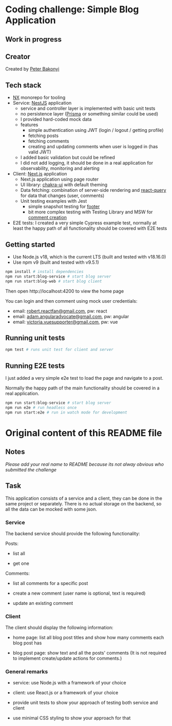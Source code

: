 # Coding challenge: Simple Blog Application

## Work in progress

## Creator

Created by [Peter Bakonyi](https://github.com/peterbakonyi05)

## Tech stack

- [NX](https://nx.dev/) monorepo for tooling
- Service: [NestJS](https://nestjs.com/) application
  - service and controller layer is implemented with basic unit tests
  - no persistence layer ([Prisma](https://www.prisma.io/) or something similar could be used)
  - I provided hard-coded mock data
  - features
    - simple authentication using JWT (login / logout / getting profile)
    - fetching posts
    - fetching comments
    - creating and updating comments when user is logged in (has valid JWT)
  - I added basic validation but could be refined
  - I did not add logging, it should be done in a real application for observability, monitoring and alerting
- Client: [Next.js](https://nextjs.org/) application
  - Next.js application using page router
  - UI library: [chakra-ui](https://chakra-ui.com/) with default theming
  - Data fetching: combination of server-side rendering and [react-query](https://tanstack.com/query/v3/docs/react/overview) for data that changes (user, comments)
  - Unit testing examples with Jest
    - simple snapshot testing for [footer](./apps/blog-web/components/footer.spec.tsx)
    - bit more complex testing with Testing Library and MSW for [comment creation](./apps/blog-web/components/create-comment.spec.tsx)
- E2E tests: I created a very simple Cypress example test, normally at least the happy path of all functionality should be covered with E2E tests

## Getting started

- Use Node.js v18, which is the current LTS (built and tested with v18.16.0)
- Use npm v9 (built and tested with v9.5.1)

```sh
npm install # install dependencies
npm run start:blog-service # start blog server
npm run start:blog-web # start blog client

```

Then open http://localhost:4200 to view the home page

You can login and then comment using mock user credentials:

- email: robert.reactfan@gmail.com, pw: react
- email: adam.angularadvocate@gmail.com, pw: angular
- email: victoria.vuesupporter@gmail.com, pw: vue

## Running unit tests

```sh
npm test # runs unit test for client and server
```

## Running E2E tests

I just added a very simple e2e test to load the page and navigate to a post.

Normally the happy path of the main functionality should be covered in a real application.

```sh
npm run start:blog-service # start blog server
npm run e2e # run headless once
npm run start:e2e # run in watch mode for development
```

# Original content of this README file

## Notes

_Please add your real name to README because its not alway obvious who submitted the challenge_

## Task

This application consists of a service and a client, they can be done in the same project or separately. There is no actual storage on the backend, so all the data can be mocked with some json.

### Service

The backend service should provide the following functionality:

Posts:

- list all

- get one

Comments:

- list all comments for a specific post

- create a new comment (user name is optional, text is required)

- update an existing comment

### Client

The client should display the following information:

- home page: list all blog post titles and show how many comments each blog post has

- blog post page: show text and all the posts' comments (It is not required to implement create/update actions for comments.)

### General remarks

- service: use Node.js with a framework of your choice

- client: use React.js or a framework of your choice

- provide unit tests to show your approach of testing both service and client

- use minimal CSS styling to show your approach for that
